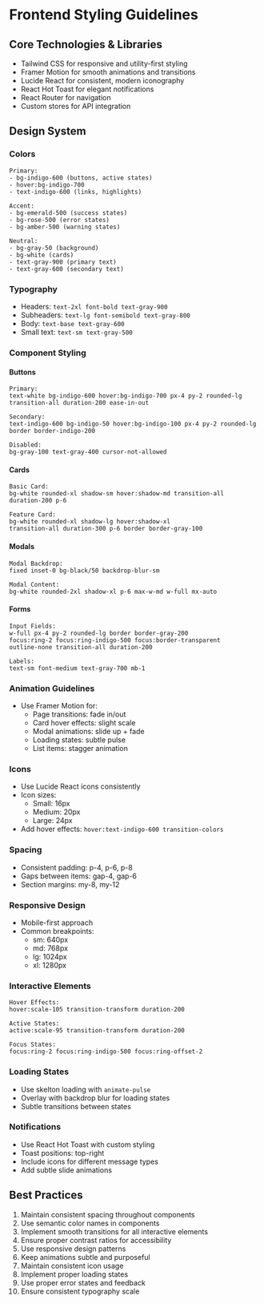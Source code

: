 # Frontend Styling Guidelines

## Core Technologies & Libraries
- Tailwind CSS for responsive and utility-first styling
- Framer Motion for smooth animations and transitions
- Lucide React for consistent, modern iconography
- React Hot Toast for elegant notifications
- React Router for navigation
- Custom stores for API integration

## Design System

### Colors
```tailwind
Primary: 
- bg-indigo-600 (buttons, active states)
- hover:bg-indigo-700
- text-indigo-600 (links, highlights)

Accent:
- bg-emerald-500 (success states)
- bg-rose-500 (error states)
- bg-amber-500 (warning states)

Neutral:
- bg-gray-50 (background)
- bg-white (cards)
- text-gray-900 (primary text)
- text-gray-600 (secondary text)
```

### Typography
- Headers: `text-2xl font-bold text-gray-900`
- Subheaders: `text-lg font-semibold text-gray-800`
- Body: `text-base text-gray-600`
- Small text: `text-sm text-gray-500`

### Component Styling

#### Buttons
```tailwind
Primary:
text-white bg-indigo-600 hover:bg-indigo-700 px-4 py-2 rounded-lg
transition-all duration-200 ease-in-out

Secondary:
text-indigo-600 bg-indigo-50 hover:bg-indigo-100 px-4 py-2 rounded-lg
border border-indigo-200

Disabled:
bg-gray-100 text-gray-400 cursor-not-allowed
```

#### Cards
```tailwind
Basic Card:
bg-white rounded-xl shadow-sm hover:shadow-md transition-all
duration-200 p-6

Feature Card:
bg-white rounded-xl shadow-lg hover:shadow-xl
transition-all duration-300 p-6 border border-gray-100
```

#### Modals
```tailwind
Modal Backdrop:
fixed inset-0 bg-black/50 backdrop-blur-sm

Modal Content:
bg-white rounded-2xl shadow-xl p-6 max-w-md w-full mx-auto
```

#### Forms
```tailwind
Input Fields:
w-full px-4 py-2 rounded-lg border border-gray-200
focus:ring-2 focus:ring-indigo-500 focus:border-transparent
outline-none transition-all duration-200

Labels:
text-sm font-medium text-gray-700 mb-1
```

### Animation Guidelines
- Use Framer Motion for:
  - Page transitions: fade in/out
  - Card hover effects: slight scale
  - Modal animations: slide up + fade
  - Loading states: subtle pulse
  - List items: stagger animation

### Icons
- Use Lucide React icons consistently
- Icon sizes:
  - Small: 16px
  - Medium: 20px
  - Large: 24px
- Add hover effects: `hover:text-indigo-600 transition-colors`

### Spacing
- Consistent padding: p-4, p-6, p-8
- Gaps between items: gap-4, gap-6
- Section margins: my-8, my-12

### Responsive Design
- Mobile-first approach
- Common breakpoints:
  - sm: 640px
  - md: 768px
  - lg: 1024px
  - xl: 1280px

### Interactive Elements
```tailwind
Hover Effects:
hover:scale-105 transition-transform duration-200

Active States:
active:scale-95 transition-transform duration-200

Focus States:
focus:ring-2 focus:ring-indigo-500 focus:ring-offset-2
```

### Loading States
- Use skelton loading with `animate-pulse`
- Overlay with backdrop blur for loading states
- Subtle transitions between states

### Notifications
- Use React Hot Toast with custom styling
- Toast positions: top-right
- Include icons for different message types
- Add subtle slide animations

## Best Practices
1. Maintain consistent spacing throughout components
2. Use semantic color names in components
3. Implement smooth transitions for all interactive elements
4. Ensure proper contrast ratios for accessibility
5. Use responsive design patterns
6. Keep animations subtle and purposeful
7. Maintain consistent icon usage
8. Implement proper loading states
9. Use proper error states and feedback
10. Ensure consistent typography scale